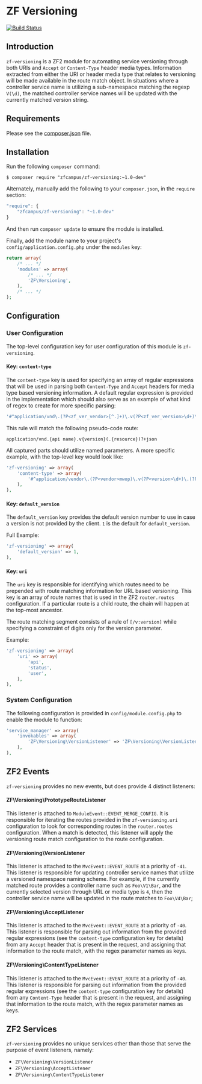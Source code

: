 ZF Versioning
=============

[![Build Status](https://travis-ci.org/zfcampus/zf-versioning.png)](https://travis-ci.org/zfcampus/zf-versioning)

Introduction
------------

`zf-versioning` is a ZF2 module for automating service versioning through both URIs and `Accept` or
`Content-Type` header media types.  Information extracted from either the URI or header media type
that relates to versioning will be made available in the route match object.  In situations where a
controller service name is utilizing a sub-namespace matching the regexp `V(\d)`, the matched
controller service names will be updated with the currently matched version string.

Requirements
------------

Please see the [composer.json](composer.json) file.

Installation
------------

Run the following `composer` command:

```console
$ composer require "zfcampus/zf-versioning:~1.0-dev"
```

Alternately, manually add the following to your `composer.json`, in the `require` section:

```javascript
"require": {
    "zfcampus/zf-versioning": "~1.0-dev"
}
```

And then run `composer update` to ensure the module is installed.

Finally, add the module name to your project's `config/application.config.php` under the `modules`
key:


```php
return array(
    /* ... */
    'modules' => array(
        /* ... */
        'ZF\Versioning',
    ),
    /* ... */
);
```


Configuration
-------------

### User Configuration

The top-level configuration key for user configuration of this module is `zf-versioning`.

#### Key: `content-type`

The `content-type` key is used for specifying an array of regular expressions that will be
used in parsing both `Content-Type` and `Accept` headers for media type based versioning
information.  A default regular expression is provided in the implementation which should
also serve as an example of what kind of regex to create for more specific parsing:

```php
'#^application/vnd\.(?P<zf_ver_vendor>[^.]+)\.v(?P<zf_ver_version>\d+)\.(?P<zf_ver_resource>[a-zA-Z0-9_-]+)$#'
```

This rule will match the following pseudo-code route:

```
application/vnd.{api name}.v{version}(.{resource})?+json
```

All captured parts should utilize named parameters.  A more specific example, with the top-level key
would look like:

```php
'zf-versioning' => array(
    'content-type' => array(
        '#^application/vendor\.(?P<vendor>mwop)\.v(?P<version>\d+)\.(?P<resource>status|user)$#',
    ),
),
```

#### Key: `default_version`

The `default_version` key provides the default version number to use in case a version is not
provided by the client.  `1` is the default for `default_version`.

Full Example:

```php
'zf-versioning' => array(
    'default_version' => 1,
),
```

#### Key: `uri`

The `uri` key is responsible for identifying which routes need to be prepended with route matching
information for URL based versioning.  This key is an array of route names that is used in the ZF2
`router.routes` configuration.  If a particular route is a child route, the chain will happen at the
top-most ancestor.

The route matching segment consists of a rule of `[/v:version]` while specifying a constraint
of digits only for the version parameter.

Example:

```php
'zf-versioning' => array(
    'uri' => array(
        'api',
        'status',
        'user',
    ),
),
```

### System Configuration

The following configuration is provided in `config/module.config.php` to enable the module to
function:

```php
'service_manager' => array(
    'invokables' => array(
        'ZF\Versioning\VersionListener' => 'ZF\Versioning\VersionListener',
    ),
),
```


ZF2 Events
----------

`zf-versioning` provides no new events, but does provide 4 distinct listeners:

#### ZF\Versioning\PrototypeRouteListener

This listener is attached to `ModuleEvent::EVENT_MERGE_CONFIG`.  It is responsible for iterating the
routes provided in the `zf-versioning.uri` configuration to look for corresponding routes in the
`router.routes` configuration.  When a match is detected, this listener will apply the versioning
route match configuration to the route configuration.

#### ZF\Versioning\VersionListener

This listener is attached to the `MvcEvent::EVENT_ROUTE` at a priority of `-41`.  This listener is
responsible for updating controller service names that utilize a versioned namespace naming scheme.
For example, if the currently matched route provides a controller name such as `Foo\V1\Bar`, and the
currently selected version through URL or media type is `4`, then the controller service name will
be updated in the route matches to `Foo\V4\Bar`;

#### ZF\Versioning\AcceptListener

This listener is attached to the `MvcEvent::EVENT_ROUTE` at a priority of `-40`. This listener is
responsible for parsing out information from the provided regular expressions (see the
`content-type` configuration key for details) from any `Accept` header that is present in the
request, and assigning that information to the route match, with the regex parameter names as keys.

#### ZF\Versioning\ContentTypeListener

This listener is attached to the `MvcEvent::EVENT_ROUTE` at a priority of `-40`. This listener is
responsible for parsing out information from the provided regular expressions (see the
`content-type` configuration key for details) from any `Content-Type` header that is present in the
request, and assigning that information to the route match, with the regex parameter names as keys.

ZF2 Services
------------

`zf-versioning` provides no unique services other than those that serve the purpose
of event listeners, namely:

- `ZF\Versioning\VersionListener`
- `ZF\Versioning\AcceptListener`
- `ZF\Versioning\ContentTypeListener`
